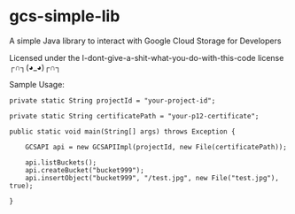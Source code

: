 gcs-simple-lib
==============

A simple Java library to interact with Google Cloud Storage for Developers

Licensed under the I-dont-give-a-shit-what-you-do-with-this-code license ┌∩┐(◕_◕)┌∩┐

Sample Usage:

    private static String projectId = "your-project-id";

    private static String certificatePath = "your-p12-certificate";

    public static void main(String[] args) throws Exception {

        GCSAPI api = new GCSAPIImpl(projectId, new File(certificatePath));

        api.listBuckets();
        api.createBucket("bucket999");
        api.insertObject("bucket999", "/test.jpg", new File("test.jpg"), true);

    }